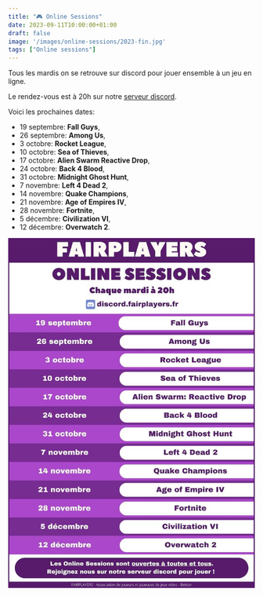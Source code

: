 ```yaml
---
title: "🎮 Online Sessions"
date: 2023-09-11T10:00:00+01:00
draft: false
image: '/images/online-sessions/2023-fin.jpg'
tags: ["Online sessions"]
---
```


Tous les mardis on se retrouve sur discord pour jouer ensemble à un jeu en ligne.

Le rendez-vous est à 20h sur notre [serveur discord](https://discord.gg/Cxy7tW4M46).

<!--more-->

Voici les prochaines dates:
- 19 septembre: **Fall Guys**,
- 26 septembre: **Among Us**,
- 3 octobre: **Rocket League**,
- 10 octobre: **Sea of Thieves**,
- 17 octobre: **Alien Swarm Reactive Drop**,
- 24 octobre: **Back 4 Blood**,
- 31 octobre: **Midnight Ghost Hunt**,
- 7 novembre: **Left 4 Dead 2**,
- 14 novembre: **Quake Champions**,
- 21 novembre: **Age of Empires IV**,
- 28 novembre: **Fortnite**,
- 5 décembre: **Civilization VI**,
- 12 décembre: **Overwatch 2**.

![Online Sessions](/images/online-sessions/2023-fin.jpg)
